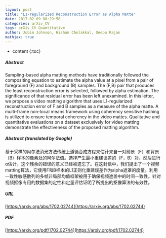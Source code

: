 ```yaml
---
layout: post
title: "L1-regularized Reconstruction Error as Alpha Matte"
date: 2017-02-09 08:29:58
categories: arXiv_CV
tags: arXiv_CV Quantitative
author: Jubin Johnson, Hisham Cholakkal, Deepu Rajan
mathjax: true
---
```


* content
{:toc}

##### Abstract
Sampling-based alpha matting methods have traditionally followed the compositing equation to estimate the alpha value at a pixel from a pair of foreground (F) and background (B) samples. The (F,B) pair that produces the least reconstruction error is selected, followed by alpha estimation. The significance of that residual error has been left unexamined. In this letter, we propose a video matting algorithm that uses L1-regularized reconstruction error of F and B samples as a measure of the alpha matte. A multi-frame non-local means framework using coherency sensitive hashing is utilized to ensure temporal coherency in the video mattes. Qualitative and quantitative evaluations on a dataset exclusively for video matting demonstrate the effectiveness of the proposed matting algorithm.

##### Abstract (translated by Google)
基于采样的阿尔法消光方法传统上遵循合成方程来估计来自一对前景（F）和背景（B）样本的像素处的阿尔法值。选择产生最小重建误差的（F，B）对，然后进行α估计。这个残余的错误的意义已经被遗忘了。在这封信中，我们提出了一个视频matting算法，它使用F和B样本的L1正则化重建误差作为alpha遮罩的度量。利用一致性敏感散列的多帧非局部均值框架被用于确保视频遮盖中的时间一致性。针对视频抠像专用的数据集的定性和定量评估证明了所提出的抠像算法的有效性。

##### URL
[https://arxiv.org/abs/1702.02744](https://arxiv.org/abs/1702.02744)

##### PDF
[https://arxiv.org/pdf/1702.02744](https://arxiv.org/pdf/1702.02744)

